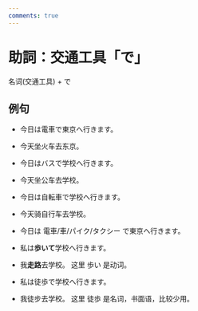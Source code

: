 ```yaml
---
comments: true
---
```


# 助詞：交通工具「で」

名词(交通工具) + で

## 例句

- 今日は電車で東京へ行きます。
- 今天坐火车去东京。
- 今日はバスで学校へ行きます。
- 今天坐公车去学校。
- 今日は自転車で学校へ行きます。
- 今天骑自行车去学校。

- 今日は 電車/車/パイク/タクシー で東京へ行きます。

- 私は**歩いて**学校へ行きます。
- 我**走路**去学校。 这里 歩い 是动词。
- 私は徒歩で学校へ行きます。
- 我徒步去学校。 这里 徒歩 是名词，书面语，比较少用。

